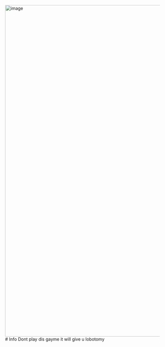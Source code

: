 <img width="1919" height="1079" alt="image" src="https://github.com/user-attachments/assets/cc8349bc-9e22-4b0a-a170-8c9fe91039b1" />
# Info
Dont play dis gayme it will give u lobotomy